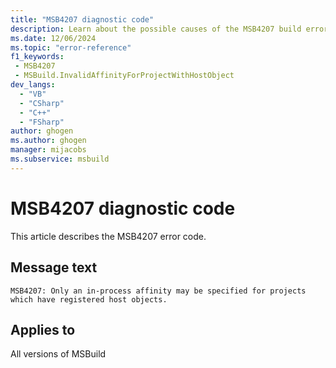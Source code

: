 ```yaml
---
title: "MSB4207 diagnostic code"
description: Learn about the possible causes of the MSB4207 build error, and get troubleshooting tips.
ms.date: 12/06/2024
ms.topic: "error-reference"
f1_keywords:
 - MSB4207
 - MSBuild.InvalidAffinityForProjectWithHostObject
dev_langs:
  - "VB"
  - "CSharp"
  - "C++"
  - "FSharp"
author: ghogen
ms.author: ghogen
manager: mijacobs
ms.subservice: msbuild
---
```


# MSB4207 diagnostic code

<!-- :::ErrorDefinitionDescription::: -->
<!-- :::editable-content name="introDescription"::: -->
This article describes the MSB4207 error code.
<!-- :::editable-content-end::: -->

## Message text

`MSB4207: Only an in-process affinity may be specified for projects which have registered host objects.`

<!-- :::editable-content name="postOutputDescription"::: -->
<!--
{StrBegin="MSB4207: "}
-->
<!-- :::editable-content-end::: -->
<!-- :::ErrorDefinitionDescription-end::: -->

## Applies to

All versions of MSBuild
